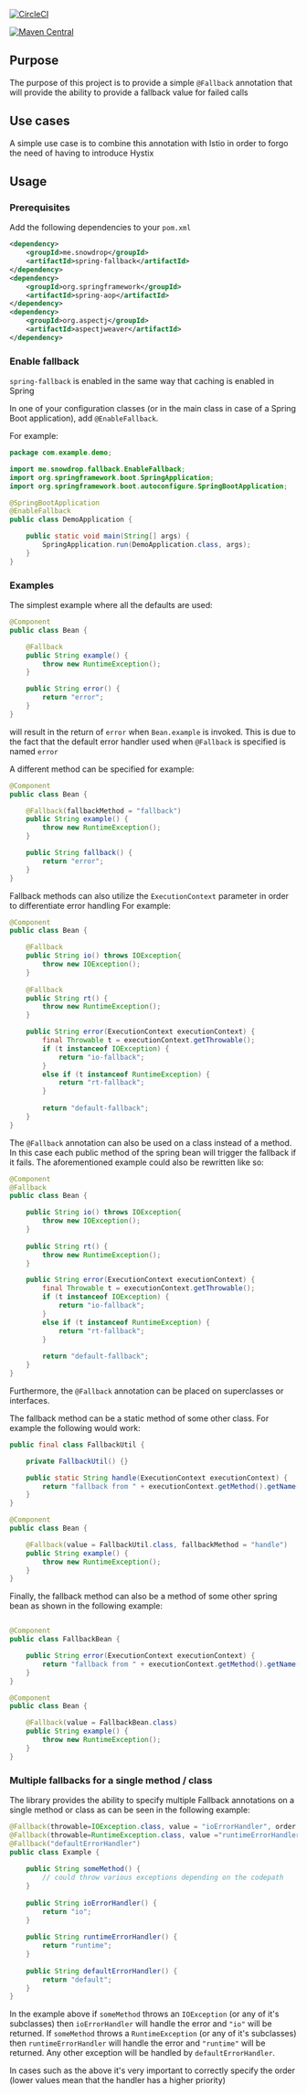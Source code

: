 [![CircleCI](https://circleci.com/gh/snowdrop/spring-fallback.svg?style=shield)](https://circleci.com/gh/snowdrop/spring-fallback)

[![Maven Central](https://img.shields.io/maven-central/v/me.snowdrop/spring-fallback.svg)](https://mvnrepository.com/artifact/me.snowdrop/spring-fallback)

## Purpose

The purpose of this project is to provide a simple `@Fallback` annotation that will provide
the ability to provide a fallback value for failed calls

## Use cases

A simple use case is to combine this annotation with Istio in order to forgo the need of having to introduce Hystix

## Usage

### Prerequisites

Add the following dependencies to your `pom.xml` 

```xml
<dependency>
    <groupId>me.snowdrop</groupId>
    <artifactId>spring-fallback</artifactId>
</dependency>
<dependency>
    <groupId>org.springframework</groupId>
    <artifactId>spring-aop</artifactId>
</dependency>
<dependency>
    <groupId>org.aspectj</groupId>
    <artifactId>aspectjweaver</artifactId>
</dependency>
```

### Enable fallback

`spring-fallback` is enabled in the same way that caching is enabled in Spring

In one of your configuration classes (or in the main class in case of a Spring Boot application), add `@EnableFallback`.

For example:

```java
package com.example.demo;

import me.snowdrop.fallback.EnableFallback;
import org.springframework.boot.SpringApplication;
import org.springframework.boot.autoconfigure.SpringBootApplication;

@SpringBootApplication
@EnableFallback
public class DemoApplication {

	public static void main(String[] args) {
		SpringApplication.run(DemoApplication.class, args);
	}
}
```

### Examples

The simplest example where all the defaults are used:

```java
@Component
public class Bean {

    @Fallback
    public String example() {
        throw new RuntimeException();
    }

    public String error() {
        return "error";
    }
}
```

will result in the return of `error` when `Bean.example` is invoked.
This is due to the fact that the default error handler used when `@Fallback` is specified is named `error`

A different method can be specified for example:

```java
@Component
public class Bean {

    @Fallback(fallbackMethod = "fallback")
    public String example() {
        throw new RuntimeException();
    }

    public String fallback() {
        return "error";
    }
} 
```

Fallback methods can also utilize the `ExecutionContext` parameter in order to differentiate error handling
For example:

```java
@Component
public class Bean {

    @Fallback
    public String io() throws IOException{
        throw new IOException();
    }
    
    @Fallback
    public String rt() {
        throw new RuntimeException();
    }    

    public String error(ExecutionContext executionContext) {
        final Throwable t = executionContext.getThrowable();
        if (t instanceof IOException) {
            return "io-fallback";
        }
        else if (t instanceof RuntimeException) {
            return "rt-fallback";
        }
        
        return "default-fallback";
    }
}
```

The `@Fallback` annotation can also be used on a class instead of a method.
In this case each public method of the spring bean will trigger the fallback if it fails.
The aforementioned example could also be rewritten like so:

```java
@Component
@Fallback
public class Bean {

    public String io() throws IOException{
        throw new IOException();
    }
    
    public String rt() {
        throw new RuntimeException();
    }    

    public String error(ExecutionContext executionContext) {
        final Throwable t = executionContext.getThrowable();
        if (t instanceof IOException) {
            return "io-fallback";
        }
        else if (t instanceof RuntimeException) {
            return "rt-fallback";
        }
        
        return "default-fallback";
    }
}
```   

Furthermore, the `@Fallback` annotation can be placed on superclasses or interfaces.

The fallback method can be a static method of some other class. For example the following would work:

```java
public final class FallbackUtil {

    private FallbackUtil() {}

    public static String handle(ExecutionContext executionContext) {
        return "fallback from " + executionContext.getMethod().getName();
    }
}

@Component
public class Bean {

    @Fallback(value = FallbackUtil.class, fallbackMethod = "handle")
    public String example() {
        throw new RuntimeException();
    }
} 
```

Finally, the fallback method can also be a method of some other spring bean as shown in the following example:

```java

@Component
public class FallbackBean {

    public String error(ExecutionContext executionContext) {
        return "fallback from " + executionContext.getMethod().getName();
    }
}

@Component
public class Bean {

    @Fallback(value = FallbackBean.class)
    public String example() {
        throw new RuntimeException();
    }
} 
```

### Multiple fallbacks for a single method / class

The library provides the ability to specify multiple Fallback annotations on a single method or class
as can be seen in the following example:

```java
@Fallback(throwable=IOException.class, value = "ioErrorHandler", order = Integer.MIN_VALUE)
@Fallback(throwable=RuntimeException.class, value ="runtimeErrorHandler", order = Integer.MIN_VALUE)
@Fallback("defaultErrorHandler")
public class Example {
    
    public String someMethod() {
        // could throw various exceptions depending on the codepath
    }
    
    public String ioErrorHandler() {
        return "io";
    }
    
    public String runtimeErrorHandler() {
        return "runtime";
    }
    
    public String defaultErrorHandler() {
        return "default";
    }    
}
```

In the example above if `someMethod` throws an `IOException` (or any of it's subclasses)
then `ioErrorHandler` will handle the error and `"io"` will be returned.
If `someMethod` throws a `RuntimeException` (or any of it's subclasses)
then `runtimeErrorHandler` will handle the error and `"runtime"` will be returned.
Any other exception will be handled by `defaultErrorHandler`.

In cases such as the above it's very important to correctly specify the order (lower values mean that the handler has a higher priority)
